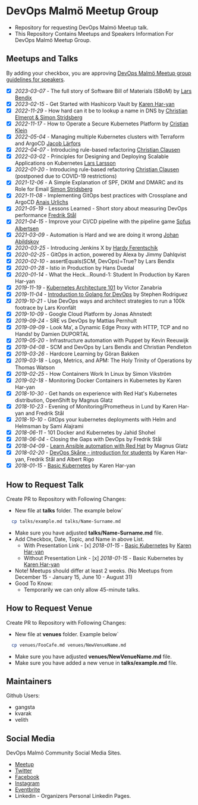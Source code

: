 # DevOps Malmö Meetup Group

- Repository for requesting DevOps Malmö Meetup talk.
- This Repository Contains Meetups and Speakers Information For DevOps Malmö Meetup Group.

## Meetups and Talks

By adding your checkbox, you are approving [DevOps Malmö Meetup group guidelines for speakers](guidelines.md).

- [x] *2023-03-07* - The full story of Software Bill of Materials (SBoM) by [Lars Bendix](talks/lars_bendix_andreas_goransson.md)
- [x] *2023-02-15* - Get Started with Hashicorp Vault by [Karen Har-yan](talks/karen-haryan-vault.md)
- [x] *2022-11-29* - How hard can it be to lookup a name in DNS by [Christian Elmerot & Simon Stridsberg](talks/elmerot-stridsberg.md)
- [x] *2022-11-17* - How to Operate a Secure Kubernetes Platform by [Cristian Klein](talks/cristian-klein.md)
- [x] *2022-05-04* - Managing multiple Kubernetes clusters with Terraform and ArgoCD [Jacob Lärfors](talks/jacob-larfors.md)
- [x] *2022-04-07* - Introducing rule-based refactoring [Christian Clausen](talks/christian-clausen.md)
- [x] *2022-03-02* - Principles for Designing and Deploying Scalable Applications on Kubernetes [Lars Larsson](talks/lars-larsson.md)
- [x] *2022-01-20* - Introducing rule-based refactoring [Christian Clausen](talks/christian-clausen.md) (postponed due to COVID-19 restrictions)
- [X] *2021-12-06* - A Simple Explanation of SPF, DKIM and DMARC and its Role for Email [Simon Stridsberg](talks/simon-stridsberg.md)
- [X] *2021-11-08* - Implementing GitOps best practices with Crossplane and ArgoCD [Anais Urlichs](talks/anais-urlichs.md)
- [X] *2021-05-19* - Lessons Learned - Short story about measuring DevOps performance [Fredrik Stål](talks/fredrik-metrics.md)
- [X] *2021-04-15* - Improve your CI/CD pipeline with the pipeline game [Sofus Albertsen](talks/pipeline-game.md)
- [x] *2021-03-09* - Automation is Hard and we are doing it wrong [Johan Abildskov](talks/johan-abildskov.md)
- [x] *2020-03-25* - Introducing Jenkins X by [Hardy Ferentschik](talks/hardy-ferentschik.md)
- [x] *2020-02-25* - GitOps in action, powered by Alexa by Jimmy Dahlqvist
- [x] *2020-02-10* - assertEquals(SCM, DevOps)=True? by Lars Bendix
- [x] *2020-01-28* - Istio in Production by Hans Duedal
- [x] *2020-01-14* - What the Heck...Round-1: Student In Production by Karen Har-yan
- [x] *2019-11-19* - [Kubernetes Architecture 101](https://1drv.ms/b/s!AkfPlO3svI6PiWlbWNo_y3XAXpbY?e=mazgQo) by Victor Zanabria
- [x] *2019-11-04* - [Introduction to Golang for DevOps](https://docs.google.com/presentation/d/1HiIKcAwCkYYhrBupiYXNmtjSC0svMvdWqLTbxL0WRw0/edit?usp=sharing) by Stephen Rodriguez
- [x] *2019-10-21* - Use DevOps ways and architect strategies to run a 100k footrace by Lars Kronfält
- [x] *2019-10-09* - Google Cloud Platform by Jonas Ahnstedt
- [x] *2019-09-24* - SRE vs DevOps by Mattias Pernhult
- [x] *2019-09-09* - Look Ma’, a Dynamic Edge Proxy with HTTP, TCP and no Hands! by Damien DUPORTAL
- [x] *2019-05-20* - Infrastructure automation with Puppet by Kevin Reeuwijk
- [x] *2019-04-08* - SCM and DevOps by Lars Bendix and Christian Pendleton
- [x] *2019-03-26* - Hardcore Learning by Göran Bakken
- [x] *2019-03-18* - Logs, Metrics, and APM: The Holy Trinity of Operations by Thomas Watson
- [x] *2019-02-25* - How Containers Work In Linux by Simon Vikström
- [x] *2019-02-18* - Monitoring Docker Containers in Kubernetes by Karen Har-yan
- [x] *2018-10-30* - Get hands on experience with Red Hat's Kubernetes distribution, OpenShift by Magnus Glatz
- [x] *2018-10-23* - Evening of Monitoring/Prometheus in Lund by Karen Har-yan and Fredrik Stål
- [x] *2018-10-10* - GitOps your kubernetes deployments with Helm and Helmsman by Sami Alajrami
- [x] *2018-06-11* - 101 Docker and Kubernetes by Jahid Shohel
- [x] *2018-06-04* - Closing the Gaps with DevOps by Fredrik Stål
- [x] *2018-04-09* - [Learn Ansible automation with Red Hat](https://goo.gl/ThoJBB) by Magnus Glatz
- [x] *2018-02-20* - [DevOps Skåne - introduction for students](https://goo.gl/K5sbk7) by Karen Har-yan, Fredrik Stål and Albert Rigo
- [x] *2018-01-15* - [Basic Kubernetes](https://goo.gl/GTHwyi) by Karen Har-yan

## How to Request Talk

Create PR to Repository with Following Changes:

- New file at **talks** folder. The example below\`
```sh
  cp talks/example.md talks/Name-Surname.md
```
- Make sure you have adjusted **talks/Name-Surname.md** file.
- Add Checkbox, Date, Topic, and Name in above List.
  - With Presentation Link    - [x] *2018-01-15* - [Basic Kubernetes](https://linktopresentation.com) by [Karen Har-yan](talks/Karen-Haryan.md)
  - Without Presentation Link - [x] *2018-01-15* - Basic Kubernetes by [Karen Har-yan](talks/Karen-Haryan.md)
- Note! Meetups should differ at least 2 weeks. (No Meetups from December 15 - January 15, June 10 - August 31)
- Good To Know:
  - Temporarily we can only allow 45-minute talks.

## How to Request Venue

Create PR to Repository with Following Changes:

- New file at **venues** folder. Example below\`
```sh
  cp venues/FooCafe.md venues/NewVenueName.md
```
- Make sure you have adjusted **venues/NewVenueName.md** file.
- Make sure you have added a new venue in **talks/example.md** file.

## Maintainers

Github Users:
- gangsta
- kvarak
- velith

## Social Media

DevOps Malmö Community Social Media Sites.

 - [Meetup](https://www.meetup.com/DevOpsMalmo/)
 - [Twitter](https://twitter.com/DevopsMalmo)
 - [Facebook](https://www.facebook.com/groups/devopsmalmo/)
 - [Instagram](https://www.instagram.com/devopsmalmo/)
 - [Eventbrite](http://devopsmalmo.eventbrite.com/)
 - Linkedin - Organizers Personal Linkedin Pages.

